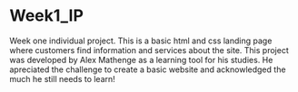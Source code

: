 # Week1_IP
Week one individual project. This is a basic html and css landing page where customers find information and services about the site.
This project was developed by Alex Mathenge as a learning tool for his studies.
He apreciated the challenge to create a basic website and acknowledged the much he still needs to learn!
